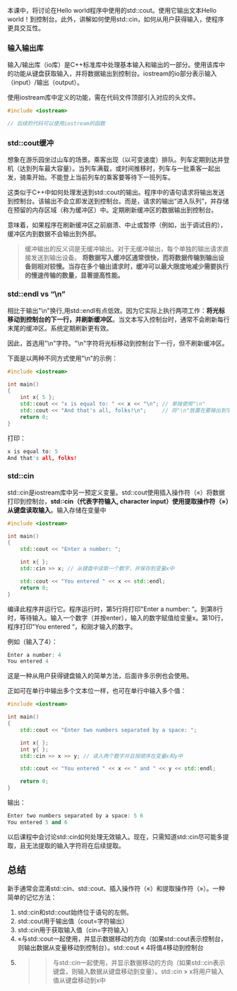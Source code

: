
 本课中，将讨论在Hello world程序中使用的std::cout。使用它输出文本Hello world！到控制台。此外，讲解如何使用std::cin，如何从用户获得输入，使程序更具交互性。
### 输入输出库
输入/输出库（io库）是C++标准库中处理基本输入和输出的一部分。使用该库中的功能从键盘获取输入，并将数据输出到控制台。iostream的io部分表示输入（input）/输出（output）。

使用iostream库中定义的功能，需在代码文件顶部引入对应的头文件。
```C++
#include <iostream>

// 后续的代码可以使用iostream的函数
```

###  std::cout缓冲
想象在游乐园坐过山车的场景。乘客出现（以可变速度）排队。列车定期到达并登机（达到列车最大容量）。当列车满载，或时间推移时，列车与一批乘客一起出发，骑乘开始。不能登上当前列车的乘客要等待下一班列车。

这类似于C++中如何处理发送到std::cout的输出。程序中的语句请求将输出发送到控制台。该输出不会立即发送到控制台。而是，请求的输出“进入队列”，并存储在预留的内存区域（称为缓冲区）中。定期刷新缓冲区的数据输出到控制台。

意味着，如果程序在刷新缓冲区之前崩溃、中止或暂停（例如，出于调试目的），缓冲区内到数据不会输出到外部。

>缓冲输出的反义词是无缓冲输出。对于无缓冲输出，每个单独的输出请求直接发送到输出设备。
>**将数据写入缓冲区通常很快，而将数据传输到输出设备则相对较慢。当存在多个输出请求时，缓冲可以最大限度地减少需要执行的慢速传输的数量，显著提高性能。**

### std::endl vs “\n”
相比于输出"\n"换行,用std::endl有点低效。因为它实际上执行两项工作：**将光标移动到控制台的下一行，并刷新缓冲区**。当文本写入控制台时，通常不会刷新每行末尾的缓冲区。系统定期刷新更有效。

因此，首选用"\n"字符。"\n"字符将光标移动到控制台下一行，但不刷新缓冲区。

下面是以两种不同方式使用"\n"的示例：

```C++
#include <iostream>

int main()
{
    int x{ 5 };
    std::cout << "x is equal to: " << x << "\n"; // 单独使用"\n"
    std::cout << "And that's all, folks!\n";     // 将"\n"放置在要输出到字符串尾巴上
    return 0;
}
```
打印：
```C++
x is equal to: 5
And that's all, folks!
```

### std::cin
std::cin是iostream库中另一预定义变量。std::cout使用插入操作符（«）将数据打印到控制台，**std:∶cin（代表字符输入, character input）使用提取操作符（»）从键盘读取输入**。输入存储在变量中

```C++
#include <iostream>

int main()
{
    std::cout << "Enter a number: ";

    int x{ };
    std::cin >> x; // 从键盘中读取一个数字，并保存到变量x中

    std::cout << "You entered " << x << std::endl;
    return 0;
}
```
编译此程序并运行它。程序运行时，第5行将打印"Enter a number: “。到第8行时，等待输入。输入一个数字（并按enter），输入的数字赋值给变量x。第10行，程序打印"You entered “，和刚才输入的数字。

例如（输入了4）：
```C++
Enter a number: 4
You entered 4
```
这是一种从用户获得键盘输入的简单方法，后面许多示例也会使用。

正如可在单行中输出多个文本位一样，也可在单行中输入多个值：
```C++
#include <iostream>

int main()
{
    std::cout << "Enter two numbers separated by a space: ";

    int x{ };
    int y{ };
    std::cin >> x >> y; // 读入两个数字并且按顺序在变量x和y中

    std::cout << "You entered " << x << " and " << y << std::endl;

    return 0;
}
```
输出：
```C++
Enter two numbers separated by a space: 5 6
You entered 5 and 6
```

以后课程中会讨论std::cin如何处理无效输入。现在，只需知道std::cin尽可能多提取，且无法提取的输入字符将在后续提取。
## 总结

新手通常会混淆std::cin、std::cout、插入操作符（«）和提取操作符（»）。一种简单的记忆方法：

1. std::cin和std::cout始终位于语句的左侧。
2. std::cout用于输出值（cout=字符输出）
3. std::cin用于获取输入值（cin=字符输入）
4. «与std::cout一起使用，并显示数据移动的方向（如果std::cout表示控制台，则输出数据从变量移动到控制台）。std::cout « 4将值4移动到控制台
5. >>与std::cin一起使用，并显示数据移动的方向（如果std::cin表示键盘，则输入数据从键盘移动到变量）。std::cin » x将用户输入值从键盘移动到x中